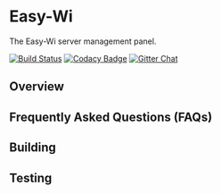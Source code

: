 Easy-Wi
===

The Easy-Wi server management panel.

[![Build Status](https://travis-ci.org/easy-wi/easy-wi.svg?branch=master)](https://travis-ci.org/easy-wi/easy-wi)
[![Codacy Badge](https://api.codacy.com/project/badge/Grade/352dd15604324e8c91e04bad49f17536)](https://www.codacy.com/app/ulrichblock/easy-wi?utm_source=github.com&amp;utm_medium=referral&amp;utm_content=easy-wi/easy-wi&amp;utm_campaign=Badge_Grade)
[![Gitter Chat](https://img.shields.io/badge/gitter-join%20chat-blue.svg)](https://gitter.im/easy-wi/Lobby?utm\_source=badge)

Overview
---

Frequently Asked Questions (FAQs)
---

Building
---

Testing
---